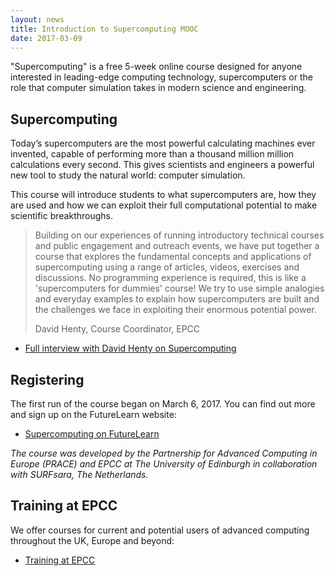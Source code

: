 ```yaml
---
layout: news
title: Introduction to Supercomputing MOOC
date: 2017-03-09
---
```


"Supercomputing" is a free 5-week online course designed for anyone interested in leading-edge computing technology, supercomputers or the role that computer simulation takes in modern science and engineering.

## Supercomputing

Today’s supercomputers are the most powerful calculating machines ever invented, capable of performing more than a thousand million million calculations every second. This gives scientists and engineers a powerful new tool to study the natural world: computer simulation.

This course will introduce students to what supercomputers are, how they are used and how we can exploit their full computational potential to make scientific breakthroughs.

> Building on our experiences of running introductory technical
> courses and public engagement and outreach events, we have put
> together a course that explores the fundamental concepts and
> applications of supercomputing using a range of articles, videos,
> exercises and discussions. No programming experience is required,
> this is like a 'supercomputers for dummies' course! We try to
> use simple analogies and everyday examples to explain how
> supercomputers are built and the challenges we face in exploiting
> their enormous potential power.
> 
> David Henty, Course Coordinator, EPCC

* [Full interview with David Henty on Supercomputing](http://www.ed.ac.uk/alumni/services/news/news/moocs-discover-the-world-of-the-super-computer)

## Registering 

The first run of the course began on March 6, 2017. You can find out more and sign up on
the FutureLearn website:

* [Supercomputing on FutureLearn](http://www.futurelearn.com/courses/supercomputing)

*The course was developed by the Partnership for Advanced Computing in Europe
(PRACE) and EPCC at The University of Edinburgh in collaboration with
SURFsara, The Netherlands.*

## Training at EPCC

We offer courses for current and potential users of advanced computing throughout
the UK, Europe and beyond:

* [Training at EPCC](http://www.epcc.ed.ac.uk/education-training)


